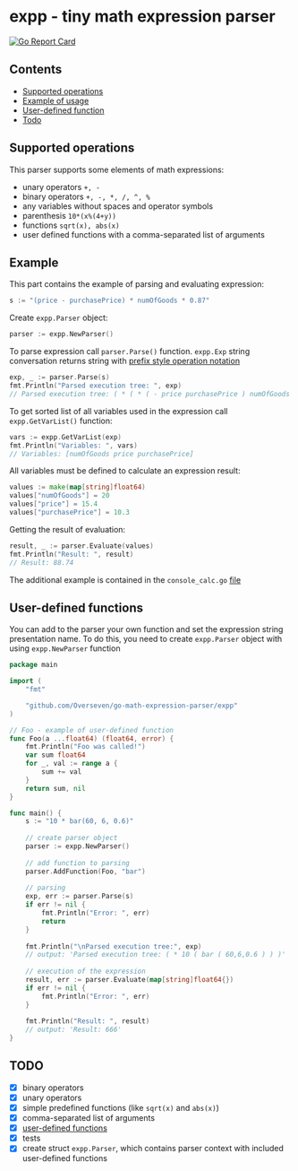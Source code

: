 # expp - tiny math expression parser

[![Go Report Card](https://goreportcard.com/badge/github.com/Overseven/go-math-expression-parser)](https://goreportcard.com/report/github.com/Overseven/go-math-expression-parser)

## Contents
- [Supported operations](#supported-operations)
- [Example of usage](#example)
- [User-defined function](#user-defined-functions)
- [Todo](#todo)

## Supported operations
This parser supports some elements of math expressions:
- unary operators `+, -`
- binary operators `+, -, *, /, ^, %`
- any variables without spaces and operator symbols
- parenthesis `10*(x%(4+y))`
- functions `sqrt(x), abs(x)`
- user defined functions with a comma-separated list of arguments
 
## Example
This part contains the example of parsing and evaluating expression:
```go
s := "(price - purchasePrice) * numOfGoods * 0.87"
```

Create `expp.Parser` object:
```go
parser := expp.NewParser()
```


To parse expression call `parser.Parse()` function. `expp.Exp` string conversation returns string with [prefix style operation notation](http://www.cs.man.ac.uk/~pjj/cs212/fix.html) 
```go
exp, _ := parser.Parse(s)
fmt.Println("Parsed execution tree: ", exp)
// Parsed execution tree: ( * ( * ( - price purchasePrice ) numOfGoods ) 0.87 )
```

To get sorted list of all variables used in the expression call ``expp.GetVarList()`` function:
```go
vars := expp.GetVarList(exp)
fmt.Println("Variables: ", vars)
// Variables: [numOfGoods price purchasePrice]
```
All variables must be defined to calculate an expression result:
```go
values := make(map[string]float64)
values["numOfGoods"] = 20
values["price"] = 15.4
values["purchasePrice"] = 10.3
``` 
Getting the result of evaluation:
```go
result, _ := parser.Evaluate(values)
fmt.Println("Result: ", result)
// Result: 88.74
```
The additional example is contained in the `console_calc.go` [file](https://github.com/Overseven/go-math-expression-parser/blob/main/console_calc.go)

## User-defined functions
You can add to the parser your own function and set the expression string presentation name.
To do this, you need to create `expp.Parser` object with using `expp.NewParser` function
```go
package main

import (
	"fmt"

	"github.com/Overseven/go-math-expression-parser/expp"
)

// Foo - example of user-defined function
func Foo(a ...float64) (float64, error) {
	fmt.Println("Foo was called!")
	var sum float64
	for _, val := range a {
		sum += val
	}
	return sum, nil
}

func main() {
    s := "10 * bar(60, 6, 0.6)"
    
    // create parser object
    parser := expp.NewParser()
    
    // add function to parsing
    parser.AddFunction(Foo, "bar")
    
    // parsing
    exp, err := parser.Parse(s)
    if err != nil {
        fmt.Println("Error: ", err)
        return
    }
    
    fmt.Println("\nParsed execution tree:", exp)
    // output: 'Parsed execution tree: ( * 10 ( bar ( 60,6,0.6 ) ) )'
    
    // execution of the expression
    result, err := parser.Evaluate(map[string]float64{})
    if err != nil {
        fmt.Println("Error: ", err)
    }
    
    fmt.Println("Result: ", result)
    // output: 'Result: 666' 
}
```
## TODO
- [x] binary operators 
- [x] unary operators
- [x] simple predefined functions (like `sqrt(x)` and `abs(x)`)
- [x] comma-separated list of arguments
- [x] [user-defined functions](#user-defined-functions)
- [x] tests
- [x] create struct `expp.Parser`, which contains parser context with included user-defined functions  
